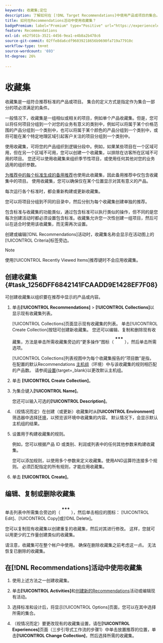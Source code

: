 ```yaml
---
keywords: 收藏集;定位
description: 了解如何在 [!DNL Target Recommendations]中使用产品或项目的集合。
title: 如何在Recommendations活动中使用收藏集？
badgePremium: label="Premium" type="Positive" url="https://experienceleague.adobe.com/docs/target/using/introduction/intro.html?lang=en#premium newtab=true" tooltip="查看Target Premium中包含的内容。"
feature: Recommendations
exl-id: e62f501b-3521-4456-9ea1-e4b8a2b478c6
source-git-commit: 02ffe8da6cdf96039218656b9690fa719a77910c
workflow-type: tm+mt
source-wordcount: '693'
ht-degree: 26%

---
```


# 收藏集

收藏集是一组符合推荐标准的产品或项目。 集合的定义方式是指定作为集合一部分的项必须满足的条件。

一般情况下，收藏集是一组相似或相关的项目，例如单个产品收藏集。但是，您可以将任何项目分组到一个对您的业务有意义的类别中，例如可以将属于某个价格范围的产品分组到一个类别中，也可以将属于某个颜色的产品分组到一个类别中，或将可能在某个特定地理区域引起客户关注的项目分组到一个类别中。

使用收藏集，可将您的产品组织到逻辑分段中。例如，如果某些项目在一个区域可用，但在另一个区域不可用，您可以创建一个收藏集，以排除在访客所在区域不可用的项目。 您还可以使用收藏集来组织季节性项目，或使用任何其他对您的业务适用的组织参数。

[为推荐中的每个标准生成的备用推荐](/help/main/c-recommendations/c-algorithms/backup-recs.md)也使用此收藏集，因此备用推荐中仅包含收藏集中的项目。 使用收藏集，您可以确保仅在某个位置显示对其有意义的产品。

每次运行各个标准时，都会重新构建或更新收藏集。

您可以将项目分组到不同的目录中，然后分别为每个收藏集创建单独的推荐。

包含标准与收藏集的功能类似，通过包含标准可以执行类似的操作，但不同的是您每次创建活动时都必须设置包含标准。收藏集允许您一次性创建一组项目，然后可以在适合时使用该收藏集，而无需再次设置。

创建或编辑[!DNL Recommendations]活动时，收藏集名称会显示在活动图上的[!UICONTROL Criteria]标签旁边。

>[!NOTE]
>
>使用[!UICONTROL Recently Viewed Items]推荐键时不会应用收藏集。

## 创建收藏集 {#task_1256DFF6842141FCAADD9E1428EF7F08}

可创建收藏集以组织要在推荐中显示的产品或内容。

1. 单击&#x200B;**[!UICONTROL Recommendations]** > **[!UICONTROL Collections]**&#x200B;以显示现有收藏集列表。

   [!UICONTROL Collections]页面显示现有收藏集的列表。 单击[!UICONTROL Create Collection]按钮可创建新收藏集。 您还可以编辑、复制和删除现有收藏集，方法是单击所需收藏集旁边的“更多操作”图标（![更多操作图标](/help/main/assets/icons/MoreSmallList.svg)），然后单击所需选项。

   [!UICONTROL Collections]列表视图中为每个收藏集报告的“项目数”是指，在配置的默认Recommendations [主机组](/help/main/administrating-target/hosts.md)（环境）中与该收藏集的规则相匹配的产品数。 请参阅[设置](https://experienceleague.adobe.com/docs/target-dev/developer/recommendations.html){target=_blank}以更改默认主机组。

1. 单击 **[!UICONTROL Create Collection]**。

1. 为集合键入&#x200B;**[!UICONTROL Name]**。

   您还可以输入可选的&#x200B;**[!UICONTROL Description]**。

1. （视情况而定）在创建（或更新）收藏集时从&#x200B;**[!UICONTROL Environment]**&#x200B;筛选器中选择[环境](/help/main/administrating-target/environments.md)，以预览该环境中收藏集的内容。 默认情况下，会显示默认主机组的结果。

1. 设置用于构建收藏集的规则。

   例如，您可以根据产品 ID 或类别、利润或列表中的任何其他参数来构建收藏集。

   您可以添加规则，以使用多个参数来定义收藏集。使用AND运算符连接多个规则。 必须匹配指定的所有规则，才能应用收藏集。

1. 单击 **[!UICONTROL Create]**。

<!-- ## Create a collection using [!UICONTROL Advanced Search]

You can also create collections using [!UICONTROL Advanced Search] on the [Catalog Search](/help/main/c-recommendations/c-products/catalog-search.md#save-as) page ([!UICONTROL Recommendations] > [!UICONTROL Catalog Search] > [!UICONTROL Advanced Search]). 

![Save as dialog](/help/main/c-recommendations/c-products/assets/save-as.png)

After creating a search using "id > contains," for example, you can then click [!UICONTROL Save As] > [!UICONTROL Collection].

>[!IMPORTANT]
>
>The [!UICONTROL Advanced Search] functionality is case-insensitive; however, products returned at the time of delivery are based on case-sensitive search. This mismatch might lead to confusion. Ensure that you consider case-sensitivity when you create collections based on results using the [!UICONTROL Advanced Search] functionality. For example, if you perform a search for "Holiday," that initial search lists results containing "Holiday" and "holiday." If you then create a catalog with the intent to return products containing "holiday," only products containing "holiday" are returned. Products containing "Holiday" are not returned. -->

## 编辑、复制或删除收藏集

单击列表中所需集合旁边的（![更多操作图标](/help/main/assets/icons/MoreSmallList.svg)），然后单击相应的图标： [!UICONTROL Edit]、[!UICONTROL Copy]或[!DNL Delete]。

您可以复制现有收藏集以创建重复的收藏集，然后对其进行修改。 这样，您就可以用更少的工作量创建类似的收藏集。

请注意，收藏集可在整个帐户中使用。 确保在删除收藏集之前考虑这一点。 无法恢复已删除的收藏集。

## 在[!DNL Recommendations]活动中使用收藏集

1. 使用上述方法之一创建收藏集。

1. 单击&#x200B;**[!UICONTROL Activities]**&#x200B;和[创建新的Recommendations](/help/main/c-recommendations/t-create-recs-activity/create-recs-activity.md)活动或编辑现有活动。

1. 选择标准和设计后，将显示[!UICONTROL Options]页面，您可以在其中选择所需的集合。

1. （视情况而定）要更改现有的收藏集设置，请在&#x200B;**[!UICONTROL Experiences]**&#x200B;页面（三步引导式工作流的步骤1）中单击放置推荐的位置，单击&#x200B;**[!UICONTROL Change Collection]**，然后选择所需的收藏集。

